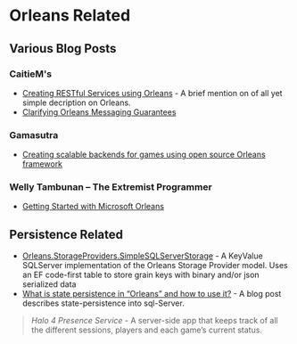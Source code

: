 # Orleans Related

## Various Blog Posts

### CaitieM's 

* [Creating RESTful Services using Orleans](https://caitiem.com/2014/04/04/creating-restful-services-using-orleans/) - A brief mention on of all yet simple decription on Orleans. 
* [Clarifying Orleans Messaging Guarantees](https://caitiem.com/2015/02/08/clarifying-orleans-messaging-guarantees/)

### Gamasutra

* [Creating scalable backends for games using open source Orleans framework](http://www.gamasutra.com/blogs/AshkanSaeediMazdeh/20151008/255588/Creating_scalable_backends_for_games_using_open_source_Orleans_framework.php)

### Welly Tambunan – The Extremist Programmer

 * [Getting Started with Microsoft Orleans](https://weltam.wordpress.com/2016/07/25/getting-started-with-microsoft-orleans/#more-1546) 


## Persistence Related

* [Orleans.StorageProviders.SimpleSQLServerStorage](https://github.com/OrleansContrib/Orleans.StorageProviders.SimpleSQLServerStorage) - A KeyValue SQLServer implementation of the Orleans Storage Provider model. Uses an EF code-first table to store grain keys with binary and/or json serialized data
* [What is state persistence in “Orleans” and how to use it?](http://social.technet.microsoft.com/wiki/contents/articles/24953.what-is-state-persistence-in-orleans-and-how-to-use-it.aspx) - A blog post describes state-persistence into sql-Server.

> _Halo 4 Presence Service_ - A server-side app  that keeps track of all the different sessions, players and each game’s current status.
